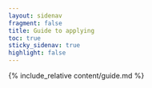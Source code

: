 ```yaml
---
layout: sidenav
fragment: false
title: Guide to applying
toc: true
sticky_sidenav: true
highlight: false
---
```


{% include_relative content/guide.md %}
